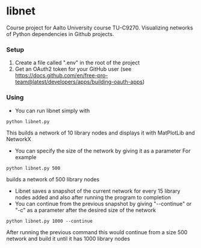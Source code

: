 # libnet

Course project for Aalto University course TU-C9270. Visualizing networks of Python dependencies in Github projects.

### Setup
1. Create a file called ".env" in the root of the project
2. Get an OAuth2 token for your GitHub user (see https://docs.github.com/en/free-pro-team@latest/developers/apps/building-oauth-apps)
### Using
- You can run libnet simply with
```
python libnet.py
```
This builds a network of 10 library nodes and displays it with MatPlotLib and NetworkX
- You can specify the size of the network by giving it as a parameter
For example
```
python libnet.py 500
```
builds a network of 500 library nodes
- Libnet saves a snapshot of the current network for every 15 library nodes added and also after running the program to completion
- You can continue from the previous snapshot by giving "--continue" or "-c" as a parameter after the desired size of the network
```
python libnet.py 1000 --continue
```
After running the previous command this would continue from a size 500 network and build it until it has 1000 library nodes
